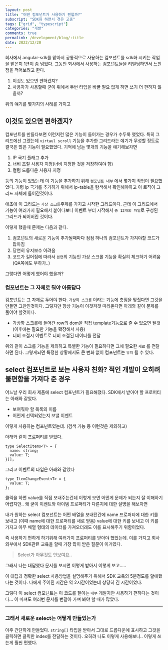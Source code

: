 ```yaml
---
layout: post
title: "어떤 컴포넌트가 사용하기 편헐까?"
subscript: "SDK화 하면서 겪은 고충"
tags: ["grid", "typescript"]
categories: "개발"
comments: true
permalink: /development/blog/:title
date: 2022/12/20
---
```


회사에서 angular-sdk를 맡아서 공통적으로 사용하는 컴포넌트를 sdk화 시키는 작업을 맡은지 1년이 좀 넘었다. 그동안 회사에서 사용하는 컴포넌트들을 리빌딩하면서 느낀점을 적어보려고 한다.

1. 이것도 있으면 편하겠지?
2. 사용자가 사용할때 굳이 위에서 두번 타입을 바꿀 필요 없게 하면 쓰기 더 편하지 않을까?

위의 얘기를 몇가지의 사례를 가지고

## 이것도 있으면 편하겠지?

컴포넌트를 만들다보면 이런저런 많은 기능이 들어가는 경우가 수두룩 했었다. 특히 그리드에선 그랬는데 `virtaul scroll` 기능을 추가한 그리드라는 얘기가 무성할 정도로 결국은 많은 기능이 필요했었다. 기억에 남는 몇개의 기능을 얘기해보자면

1. IP 국기 플래그 추가
2. 너비 조절 사용자 지정(너비 지정한 것을 저장하여야 함)
3. 컬럼 드롭다운 사용자 지정

등의 기능이 있었는데 이 기능을 추가하기 위해 `컴포넌트 내부` 에서 몇가지 작업이 필요했었다. 가령 ip 국기를 추가하기 위해서 ip-table을 탐색해서 확인해야하고 이 로직이 그리드 자체에 들어간것이다.

애초에 이 그리드는 `가상 스크롤`주제를 가지고 시작한 그리드이다. 근데 이 그리드에서 기능이 여러가지 필요해서 붙이다보니 이벤트 부터 시작해서 `총 12개의 파일`로 구성된 그리드가 되어버린 것이다.

이렇게 했을때 문제는 다음과 같다.

1. 컴포넌트의 새로운 기능이 추가될때마다 점점 하나의 컴포넌트가 가져야할 코드가 많아짐
2. 당연히 유지보수 어려움
3. 코드가 길어짐에 따라서 `본연`의 기능인 가상 스크롤 기능을 확실히 체크하기 어려움 (QA쪽에도 부하가..)

그렇다면 어떻게 했어야 했을까?

### 컴포넌트는 그 자체로 둬야 아름답다

컴포넌트는 그 자체로 두어야 한다. `가상화 스크롤` 이라는 기능에 촛점을 맞췄다면 그것을 만들면 그만인것이다. 그렇지만 항상 기능이 이것저것 따라온다면 아래와 같이 문제를 풀어야 할것이다.

- 가상화 스크롤에 들어간 row의 dom을 직접 template기능으로 줄 수 있으면 될것 (이후에는 필요한 기능을 확장해서 사용)
- 너비 조절시 이벤트로 너비 조절된 데이터를 전달

위와 같이 스크롤 기능을 제외하고 특별한 기능이 필요하다면 그에 필요한 `재료` 를 전달하면 된다. 그렇게되면 특정한 상황에서도 큰 변화 없이 컴포넌트는 `유지` 될 수 있다.

## select 컴포넌트로 보는 사용자 친화? 적인 개발이 오히려 불편함을 가져다 준 경우

어느날 우리 회사 제품에 select 컴포넌트가 필요해졌다. SDK에서 받아야 할 프로퍼티는 아래와 같았다.

- 보여줘야 할 목록의 이름
- 어떤게 선택되었는지 보낼 이벤트

이렇게 사용하는 컴포넌트였는데. (검색 기능 등 이런것은 제외하고)

아래와 같이 프로퍼티를 받았다.

```tsx
type SelectItems<T> = {
  name: string;
  value: T;
}[];
```

그리고 이벤트의 타입은 아래와 같았다

```tsx
type ItemChangeEvent<T> = {
  value: T;
};
```

클릭을 하면 value를 직접 보내주는건데 이렇게 보면 어떤게 문제가 되는지 잘 이해하기 어렵지만.. 왜 굳이 이벤트와 아이템 프로퍼티가 다른지에 대한 설명을 해보자면

내가 원하는 select 컴포넌트는 어떤 배열을 보내던간에 name 프로퍼티에 대한 키를 보내고 (이때 name에 대한 프로퍼티를 새로 받음) value에 대한 키를 보내고 이 키를 가지고 아무 배열 형태의 데이터를 가져오더래도 이를 표시해주기 위함이었다.

즉 사용하기 편하게 하기위해 여러가지 프로퍼티를 받아야 했었는데. 이를 가지고 회사 외부에서 SDK관련 교육을 할때 가장 많이 받은 질문이 이거였다.

> Select가 아무것도 안보여요..

그래서 나는 대답했다 문서를 보시면 이렇게 받아서 이렇게 보고.....

이 대답과 정확한 select 사용방법을 설명해주기 위해서 SDK 교육의 5분정도를 할애했다는 것이다. 나에게 주어진 시간은 약 2시간이었는데 상당히 긴 시간이었다.

그렇다 이 select 컴포넌트는 이 코드를 잘아는 `내부` 개발자만 사용하기 편하다는 것이다... 이 마져도 여러번 문서를 번갈아 가며 봐야 할 때가 많았다.

---

### 그래서 새로운 select는 어떻게 만들었는가

아주 간단하게 만들었다. `string[]` 타입을 받아서 그대로 드롭다운에 표시하고 그것을 클릭하면 클릭한 index를 전달하는 것이다. 오히려 나도 이렇게 사용해보니.. 이렇게 쓰는게 훨씬 편했다.
